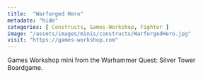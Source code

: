 ```yaml
---
title:  "Warforged Hero"
metadate: "hide"
categories: [ Constructs, Games-Workshop, Fighter ]
image: "/assets/images/minis/constructs/WarforgedHero.jpg"
visit: "https://games-workshop.com"
---
```

Games Workshop mini from the Warhammer Quest: Silver Tower Boardgame.
